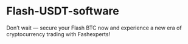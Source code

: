# Flash-USDT-software
Don’t wait — secure your Flash BTC now and experience a new era of cryptocurrency trading with Fashexperts!
